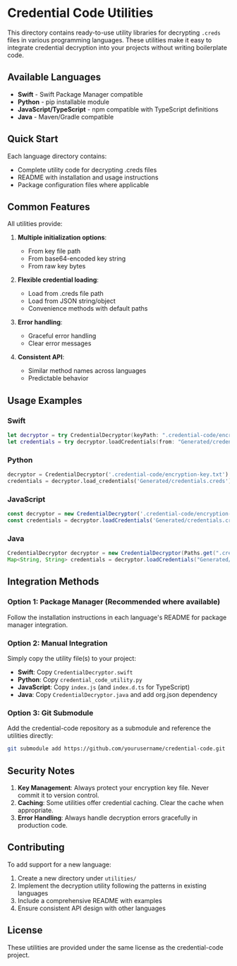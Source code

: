 # Credential Code Utilities

This directory contains ready-to-use utility libraries for decrypting `.creds` files in various programming languages. These utilities make it easy to integrate credential decryption into your projects without writing boilerplate code.

## Available Languages

- **Swift** - Swift Package Manager compatible
- **Python** - pip installable module
- **JavaScript/TypeScript** - npm compatible with TypeScript definitions
- **Java** - Maven/Gradle compatible

## Quick Start

Each language directory contains:
- Complete utility code for decrypting .creds files
- README with installation and usage instructions
- Package configuration files where applicable

## Common Features

All utilities provide:

1. **Multiple initialization options**:
   - From key file path
   - From base64-encoded key string
   - From raw key bytes

2. **Flexible credential loading**:
   - Load from .creds file path
   - Load from JSON string/object
   - Convenience methods with default paths

3. **Error handling**:
   - Graceful error handling
   - Clear error messages

4. **Consistent API**:
   - Similar method names across languages
   - Predictable behavior

## Usage Examples

### Swift
```swift
let decryptor = try CredentialDecryptor(keyPath: ".credential-code/encryption-key.txt")
let credentials = try decryptor.loadCredentials(from: "Generated/credentials.creds")
```

### Python
```python
decryptor = CredentialDecryptor('.credential-code/encryption-key.txt')
credentials = decryptor.load_credentials('Generated/credentials.creds')
```

### JavaScript
```javascript
const decryptor = new CredentialDecryptor('.credential-code/encryption-key.txt');
const credentials = decryptor.loadCredentials('Generated/credentials.creds');
```

### Java
```java
CredentialDecryptor decryptor = new CredentialDecryptor(Paths.get(".credential-code/encryption-key.txt"));
Map<String, String> credentials = decryptor.loadCredentials("Generated/credentials.creds");
```

## Integration Methods

### Option 1: Package Manager (Recommended where available)

Follow the installation instructions in each language's README for package manager integration.

### Option 2: Manual Integration

Simply copy the utility file(s) to your project:

- **Swift**: Copy `CredentialDecryptor.swift`
- **Python**: Copy `credential_code_utility.py`
- **JavaScript**: Copy `index.js` (and `index.d.ts` for TypeScript)
- **Java**: Copy `CredentialDecryptor.java` and add org.json dependency

### Option 3: Git Submodule

Add the credential-code repository as a submodule and reference the utilities directly:

```bash
git submodule add https://github.com/yourusername/credential-code.git
```

## Security Notes

1. **Key Management**: Always protect your encryption key file. Never commit it to version control.
2. **Caching**: Some utilities offer credential caching. Clear the cache when appropriate.
3. **Error Handling**: Always handle decryption errors gracefully in production code.

## Contributing

To add support for a new language:

1. Create a new directory under `utilities/`
2. Implement the decryption utility following the patterns in existing languages
3. Include a comprehensive README with examples
4. Ensure consistent API design with other languages

## License

These utilities are provided under the same license as the credential-code project.